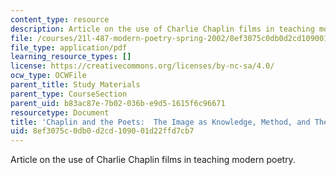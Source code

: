 ```yaml
---
content_type: resource
description: Article on the use of Charlie Chaplin films in teaching modern poetry.
file: /courses/21l-487-modern-poetry-spring-2002/8ef3075c0db0d2cd109001d22ffd7cb7_chaplin2.pdf
file_type: application/pdf
learning_resource_types: []
license: https://creativecommons.org/licenses/by-nc-sa/4.0/
ocw_type: OCWFile
parent_title: Study Materials
parent_type: CourseSection
parent_uid: b83ac87e-7b02-036b-e9d5-1615f6c96671
resourcetype: Document
title: 'Chaplin and the Poets:  The Image as Knowledge, Method, and Theory'
uid: 8ef3075c-0db0-d2cd-1090-01d22ffd7cb7
---
```

Article on the use of Charlie Chaplin films in teaching modern poetry.